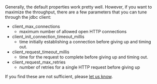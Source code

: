 Generally, the default properties work pretty well. However, if you want to maximize the 
throughput, there are a few parameters that you can tune through the jdbc client:

* client_max_connections
  * maximum number of allowed open HTTP connections
* client_init_connection_timeout_millis
  * time initially establishing a connection before giving up and timing out.
* client_request_timeout_millis
  * time for the request to complete before giving up and timing out.
* client_request_max_retries
  * number of retries for a single HTTP request before giving up

If you find these are not sufficient, please [let us know](mailto:help@fineo.io).
